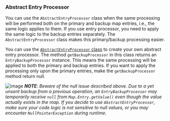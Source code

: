 
### Abstract Entry Processor

You can use the `AbstractEntryProcessor` class when the same processing will be performed both on the primary and backup map entries, i.e., the same logic applies to them. If you use entry processor, you need to apply the same logic to the backup entries separately. The `AbstractEntryProcessor` class makes this primary/backup processing easier.

You can use the [`AbstractEntryProcessor` class](http://docs.hazelcast.org/docs/latest/javadoc/com/hazelcast/map/AbstractEntryProcessor.html) to create your own abstract entry processor. The method `getBackupProcessor` in this class returns an `EntryBackupProcessor` instance. This means the same processing will be applied to both the primary and backup entries. If you want to apply the processing only upon the primary entries, make the `getBackupProcessor` method return null. 

![image](images/NoteSmall.jpg) ***NOTE***: *Beware of the null issue described above. Due to a yet unsent backup from a previous operation, an `EntryBackupProcessor` may temporarily receive `null` from `Map.Entry.getValue()` even though the value actually exists in the map. If you decide to use `AbstractEntryProcessor`, make sure your code logic is not sensitive to null values, or you may encounter `NullPointerException` during runtime.*

